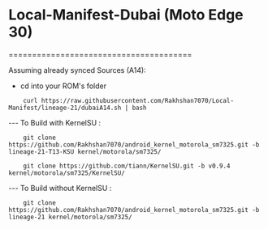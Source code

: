 # Local-Manifest-Dubai (Moto Edge 30)
=======================================

Assuming already synced Sources (A14):
 - cd into your ROM's folder
```
    curl https://raw.githubusercontent.com/Rakhshan7070/Local-Manifest/lineage-21/dubaiA14.sh | bash
```
--- To Build with KernelSU :
```
    git clone https://github.com/Rakhshan7070/android_kernel_motorola_sm7325.git -b lineage-21-T13-KSU kernel/motorola/sm7325/
    
    git clone https://github.com/tiann/KernelSU.git -b v0.9.4 kernel/motorola/sm7325/KernelSU/
```
--- To Build without KernelSU :
```
    git clone https://github.com/Rakhshan7070/android_kernel_motorola_sm7325.git -b lineage-21 kernel/motorola/sm7325/
```

